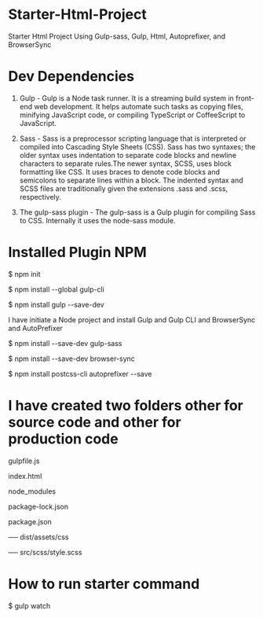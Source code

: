 # Starter-Html-Project
Starter Html Project Using Gulp-sass, Gulp, Html, Autoprefixer, and BrowserSync

# Dev Dependencies
1. Gulp - Gulp is a Node task runner. It is a streaming build system in front-end web development. It helps automate such tasks as copying files, minifying JavaScript code, or compiling TypeScript or CoffeeScript to JavaScript.

2. Sass - Sass is a preprocessor scripting language that is interpreted or compiled into Cascading Style Sheets (CSS). Sass has two syntaxes; the older syntax uses indentation to separate code blocks and newline characters to separate rules.The newer syntax, SCSS, uses block formatting like CSS. It uses braces to denote code blocks and semicolons to separate lines within a block. The indented syntax and SCSS files are traditionally given the extensions .sass and .scss, respectively.

3. The gulp-sass plugin - The gulp-sass is a Gulp plugin for compiling Sass to CSS. Internally it uses the node-sass module.

# Installed Plugin NPM
$ npm init

$ npm install --global gulp-cli

$ npm install gulp --save-dev

I have initiate a Node project and install Gulp and Gulp CLI and BrowserSync and AutoPrefixer

$ npm install --save-dev gulp-sass

$ npm install --save-dev browser-sync

$ npm install postcss-cli autoprefixer --save

# I have created two folders other for source code and other for production code

gulpfile.js

index.html

node_modules

package-lock.json

package.json

── dist/assets/css

── src/scss/style.scss

# How to run starter command

$ gulp watch

